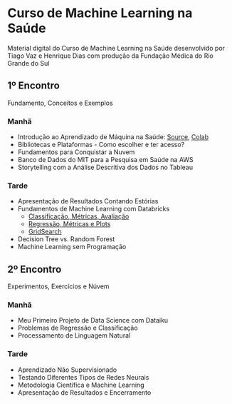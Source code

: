 # Curso de Machine Learning na Saúde

Material digital do Curso de Machine Learning na Saúde desenvolvido por Tiago Vaz e Henrique Dias com produção da Fundação Médica do Rio Grande do Sul

## 1º Encontro

Fundamento, Conceitos e Exemplos

### Manhã

- Introdução ao Aprendizado de Máquina na Saúde: [Source](https://github.com/tiagoandresvaz/curso_machine_learning_na_saude/blob/master/Breast_Cancer.ipynb), [Colab](https://drive.google.com/file/d/1KRW5pDiFrvc3WR7BIJSk4n-eT1GkYR7q/view?usp=sharing)
- Bibliotecas e Plataformas - Como escolher e ter acesso?
- Fundamentos para Conquistar a Nuvem
- Banco de Dados do MIT para a Pesquisa em Saúde na AWS
- Storytelling com a Análise Descritiva dos Dados no Tableau

### Tarde

- Apresentação de Resultados Contando Estórias
- Fundamentos de Machine Learning com Databricks 
  - [Classificação, Métricas, Avaliação](https://github.com/tiagoandresvaz/curso_machine_learning_na_saude/blob/master/Databricks_Classification.ipynb)
  - [Regressão, Métricas e Plots](https://github.com/tiagoandresvaz/curso_machine_learning_na_saude/blob/master/Databricks_Regression.ipynb)
  - [GridSearch](https://github.com/tiagoandresvaz/curso_machine_learning_na_saude/blob/master/Databrick_Mimic_GridSearch.ipynb)
- Decision Tree vs. Random Forest
- Machine Learning sem Programação 

## 2º Encontro

Experimentos, Exercícios e Núvem

### Manhã

- Meu Primeiro Projeto de Data Science com Dataiku
- Problemas de Regressão e Classificação
- Processamento de Linguagem Natural

### Tarde

- Aprendizado Não Supervisionado
- Testando Diferentes Tipos de Redes Neurais
- Metodologia Científica e Machine Learning
- Apresentação de Resultados e Encerramento
